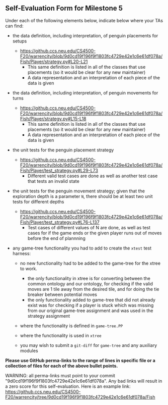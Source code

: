 ## Self-Evaluation Form for Milestone 5

Under each of the following elements below, indicate below where your
TAs can find:

- the data definition, including interpretation, of penguin placements for setups 
  - https://github.ccs.neu.edu/CS4500-F20/warrencity/blob/9d0cd19f196f9f1803fc4729e42e1c6e61df078a/Fish/Player/strategy.py#L20-L21
    - This same definition is listed in all of the classes that use placements (so it would be clear for any new maintainer)
    - A data representation and an interpretation of each piece of the data is given

- the data definition, including interpretation, of penguin movements for turns
  - https://github.ccs.neu.edu/CS4500-F20/warrencity/blob/9d0cd19f196f9f1803fc4729e42e1c6e61df078a/Fish/Player/strategy.py#L15-L18
    - This same definition is listed in all of the classes that use placements (so it would be clear for any new maintainer)
    - A data representation and an interpretation of each piece of the data is given

- the unit tests for the penguin placement strategy 
  - https://github.ccs.neu.edu/CS4500-F20/warrencity/blob/9d0cd19f196f9f1803fc4729e42e1c6e61df078a/Fish/Player/test_strategy.py#L29-L73
    - Different valid test cases are done as well as another test case that tests an invalid state
  
- the unit tests for the penguin movement strategy; 
  given that the exploration depth is a parameter `N`, there should be at least two unit tests for different depths 
  - https://github.ccs.neu.edu/CS4500-F20/warrencity/blob/9d0cd19f196f9f1803fc4729e42e1c6e61df078a/Fish/Player/test_strategy.py#L76-L137
    - Test cases of different values of N are done, as well as test cases for if the game ends or the given player runs out of moves before the end of plannning
  
- any game-tree functionality you had to add to create the `xtest` test harness:
  - no new functionality had to be added to the game-tree for the xtree to work.
    - the only functionality in xtree is for converting between the common ontology and our ontology, for checking if the valid moves are 1 tile away from the desired tile, and for doing the tie breaker between potential moves
    - the only functionality added to game-tree that did not already exist was for checking if a player is stuck which was missing from our original game-tree assignment and was used in the strategy assignment
    
    
  - where the functionality is defined in `game-tree.PP`
  - where the functionality is used in `xtree`
  - you may wish to submit a `git-diff` for `game-tree` and any auxiliary modules 
   

**Please use GitHub perma-links to the range of lines in specific
file or a collection of files for each of the above bullet points.**

  WARNING: all perma-links must point to your commit "9d0cd19f196f9f1803fc4729e42e1c6e61df078a".
  Any bad links will result in a zero score for this self-evaluation.
  Here is an example link:
    <https://github.ccs.neu.edu/CS4500-F20/warrencity/tree/9d0cd19f196f9f1803fc4729e42e1c6e61df078a/Fish>

